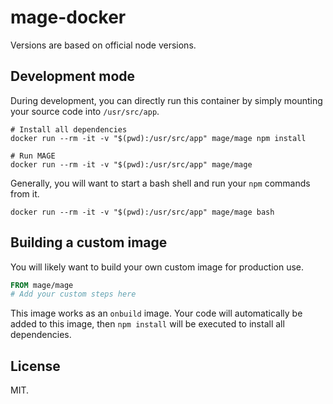 mage-docker
===========

Versions are based on official node versions.

## Development mode

During development, you can directly run this container by simply mounting your source code into `/usr/src/app`.

```shell
# Install all dependencies
docker run --rm -it -v "$(pwd):/usr/src/app" mage/mage npm install

# Run MAGE
docker run --rm -it -v "$(pwd):/usr/src/app" mage/mage
```

Generally, you will want to start a bash shell and run your `npm` commands from it.

```shell
docker run --rm -it -v "$(pwd):/usr/src/app" mage/mage bash
```

## Building a custom image

You will likely want to build your own custom image for production use.

```Dockerfile
FROM mage/mage
# Add your custom steps here
```

This image works as an `onbuild` image. Your code will automatically be added to this image,
then `npm install` will be executed to install all dependencies.


License
-------

MIT.
